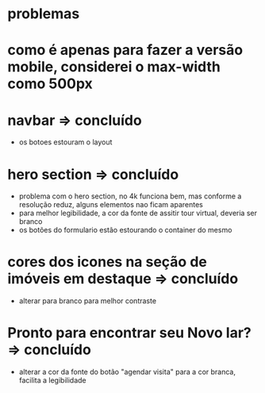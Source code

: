 
# problemas 

# como é apenas para fazer a versão mobile, considerei o max-width como 500px

# navbar => concluído
* os botoes estouram o layout

# hero section => concluído
* problema com o hero section, no 4k funciona bem, mas conforme a resolução reduz, alguns elementos nao ficam aparentes
* para melhor legibilidade, a cor da fonte de assitir tour virtual, deveria ser branco
* os botões do formulario estão estourando o container do mesmo

# cores dos icones na seção de imóveis em destaque => concluído
* alterar para branco para melhor contraste

# Pronto para encontrar seu Novo lar? => concluído
* alterar a cor da fonte do botão "agendar visita" para a cor branca, facilita a legibilidade
